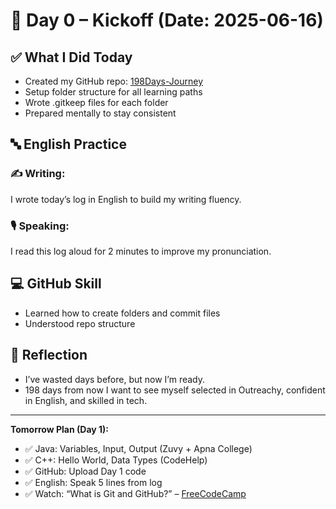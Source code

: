 # 🌟 Day 0 – Kickoff (Date: 2025-06-16)

## ✅ What I Did Today

- Created my GitHub repo: [198Days-Journey](https://github.com/Wanderer65/198Days-Journey)
- Setup folder structure for all learning paths
- Wrote .gitkeep files for each folder
- Prepared mentally to stay consistent

## 🔤 English Practice

### ✍️ Writing:
I wrote today’s log in English to build my writing fluency.

### 🎙️ Speaking:
I read this log aloud for 2 minutes to improve my pronunciation.

## 💻 GitHub Skill

- Learned how to create folders and commit files
- Understood repo structure

## 🔁 Reflection

- I’ve wasted days before, but now I’m ready.
- 198 days from now I want to see myself selected in Outreachy, confident in English, and skilled in tech.

---

**Tomorrow Plan (Day 1):**

- ✅ Java: Variables, Input, Output (Zuvy + Apna College)
- ✅ C++: Hello World, Data Types (CodeHelp)
- ✅ GitHub: Upload Day 1 code
- ✅ English: Speak 5 lines from log
- ✅ Watch: “What is Git and GitHub?” – [FreeCodeCamp](https://youtu.be/RGOj5yH7evk)


